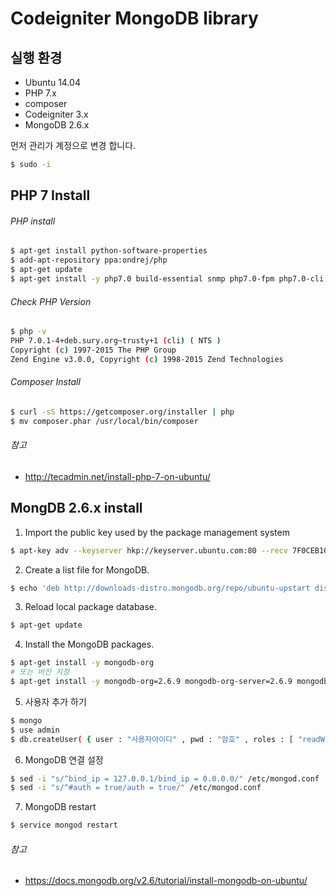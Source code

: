 # Codeigniter MongoDB library

## 실행 환경
- Ubuntu 14.04
- PHP 7.x
- composer
- Codeigniter 3.x
- MongoDB 2.6.x


먼저 관리가 계정으로 변경 합니다.
``` bash
$ sudo -i
```
## PHP 7 Install
###### PHP install
``` bash
$ apt-get install python-software-properties
$ add-apt-repository ppa:ondrej/php
$ apt-get update
$ apt-get install -y php7.0 build-essential snmp php7.0-fpm php7.0-cli php7.0-common php7.0-json php7.0-opcache php7.0-mysql php7.0-odbc php7.0-sybase php7.0-phpdbg php7.0-dbg php7.0-gd php7.0-imap php7.0-ldap php7.0-pgsql php7.0-pspell php7.0-recode php7.0-snmp php7.0-tidy php7.0-dev php7.0-intl php7.0-gd php7.0-curl php7.0-bz2 php7.0-mcrypt php7.0-dev
```

###### Check PHP Version
``` bash
$ php -v 
PHP 7.0.1-4+deb.sury.org~trusty+1 (cli) ( NTS )
Copyright (c) 1997-2015 The PHP Group
Zend Engine v3.0.0, Copyright (c) 1998-2015 Zend Technologies
```

###### Composer Install
``` bash
$ curl -sS https://getcomposer.org/installer | php
$ mv composer.phar /usr/local/bin/composer
```

###### 참고
* http://tecadmin.net/install-php-7-on-ubuntu/

## MongDB 2.6.x install
1. Import the public key used by the package management system
``` bash
$ apt-key adv --keyserver hkp://keyserver.ubuntu.com:80 --recv 7F0CEB10
```
2. Create a list file for MongoDB.
``` bash
$ echo 'deb http://downloads-distro.mongodb.org/repo/ubuntu-upstart dist 10gen' | tee /etc/apt/sources.list.d/mongodb.list
```
3. Reload local package database.
``` bash
$ apt-get update
```
4. Install the MongoDB packages.
``` bash
$ apt-get install -y mongodb-org
# 또는 버전 지정
$ apt-get install -y mongodb-org=2.6.9 mongodb-org-server=2.6.9 mongodb-org-shell=2.6.9 mongodb-org-mongos=2.6.9 mongodb-org-tools=2.6.9
```
5. 사용자 추가 하기
``` bash
$ mongo
$ use admin
$ db.createUser( { user : "사용자아이디" , pwd : "암호" , roles : [ "readWrite" , "userAdmin" , "dbAdmin" , "clusterAdmin" , "dbAdminAnyDatabase", "userAdminAnyDatabase" ] } )
```
6. MongoDB 연결 설정
``` bash
$ sed -i "s/^bind_ip = 127.0.0.1/bind_ip = 0.0.0.0/" /etc/mongod.conf
$ sed -i "s/^#auth = true/auth = true/" /etc/mongod.conf
```
7. MongoDB restart
``` bash
$ service mongod restart
```


###### 참고
* https://docs.mongodb.org/v2.6/tutorial/install-mongodb-on-ubuntu/
